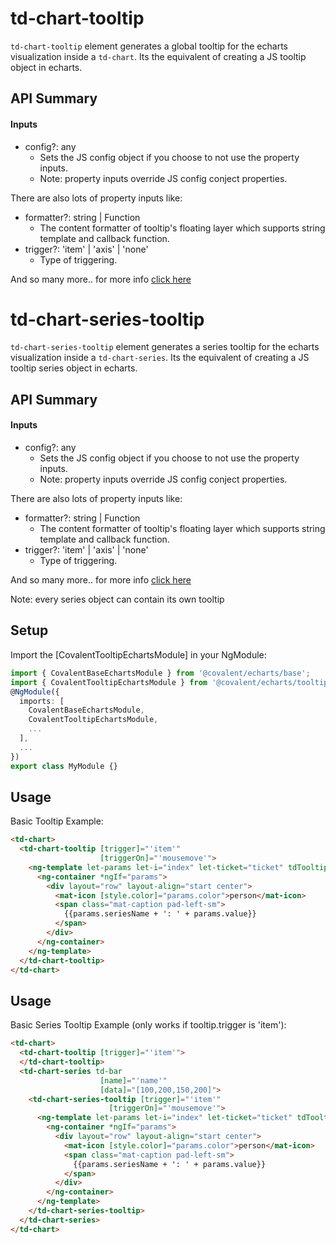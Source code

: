 # td-chart-tooltip

`td-chart-tooltip` element generates a global tooltip for the echarts visualization inside a `td-chart`. Its the equivalent of creating a JS tooltip object in echarts.

## API Summary

#### Inputs

+ config?: any
  + Sets the JS config object if you choose to not use the property inputs.
  + Note: property inputs override JS config conject properties.

There are also lots of property inputs like:

+ formatter?: string | Function
  + The content formatter of tooltip's floating layer which supports string template and callback function.
+ trigger?: 'item' | 'axis' | 'none'
  + Type of triggering.

And so many more.. for more info [click here](https://ecomfe.github.io/echarts-doc/public/en/option.html#tooltip)


# td-chart-series-tooltip

`td-chart-series-tooltip` element generates a series tooltip for the echarts visualization inside a `td-chart-series`. Its the equivalent of creating a JS tooltip series object in echarts.

## API Summary

#### Inputs

+ config?: any
  + Sets the JS config object if you choose to not use the property inputs.
  + Note: property inputs override JS config conject properties.

There are also lots of property inputs like:

+ formatter?: string | Function
  + The content formatter of tooltip's floating layer which supports string template and callback function.
+ trigger?: 'item' | 'axis' | 'none'
  + Type of triggering.
  
And so many more.. for more info [click here](https://ecomfe.github.io/echarts-doc/public/en/option.html#series-bar.tooltip)

Note: every series object can contain its own tooltip

## Setup

Import the [CovalentTooltipEchartsModule] in your NgModule:

```typescript
import { CovalentBaseEchartsModule } from '@covalent/echarts/base';
import { CovalentTooltipEchartsModule } from '@covalent/echarts/tooltip';
@NgModule({
  imports: [
    CovalentBaseEchartsModule,
    CovalentTooltipEchartsModule,
    ...
  ],
  ...
})
export class MyModule {}
```

## Usage

Basic Tooltip Example:

```html
<td-chart>
  <td-chart-tooltip [trigger]="'item'"
                    [triggerOn]="'mousemove'">
    <ng-template let-params let-i="index" let-ticket="ticket" tdTooltipFormatter>
      <ng-container *ngIf="params">
        <div layout="row" layout-align="start center">
          <mat-icon [style.color]="params.color">person</mat-icon>
          <span class="mat-caption pad-left-sm">
            {{params.seriesName + ': ' + params.value}}
          </span>
        </div>
      </ng-container>
    </ng-template>
  </td-chart-tooltip>
</td-chart>
```

## Usage

Basic Series Tooltip Example (only works if tooltip.trigger is 'item'):

```html
<td-chart>
  <td-chart-tooltip [trigger]="'item'">
  </td-chart-tooltip>
  <td-chart-series td-bar
                    [name]="'name'"
                    [data]="[100,200,150,200]">
    <td-chart-series-tooltip [trigger]="'item'"
                      [triggerOn]="'mousemove'">
      <ng-template let-params let-i="index" let-ticket="ticket" tdTooltipFormatter>
        <ng-container *ngIf="params">
          <div layout="row" layout-align="start center">
            <mat-icon [style.color]="params.color">person</mat-icon>
            <span class="mat-caption pad-left-sm">
              {{params.seriesName + ': ' + params.value}}
            </span>
          </div>
        </ng-container>
      </ng-template>
    </td-chart-series-tooltip>
  </td-chart-series>
</td-chart>
```
